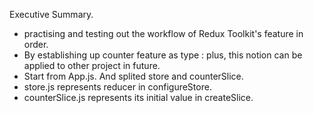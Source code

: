 Executive Summary.
- practising and testing out the workflow of Redux Toolkit's feature in order.
- By establishing up counter feature as type : plus, this notion can be applied to other project in future.
- Start from App.js. And splited store and counterSlice.
- store.js represents reducer in configureStore.
- counterSlice.js represents its initial value in createSlice.
